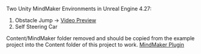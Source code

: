 Two Unity MindMaker Environments in Unreal Engine 4.27:

1. Obstacle Jump -> [Video Preview](https://www.youtube.com/watch?v=1zy63aFjuV8&ab_channel=StefanosPas)
2. Self Steering Car

Content/MindMaker folder removed and should be copied from the example project into the Content folder of this project to work.
[MindMaker Plugin](https://www.unrealengine.com/marketplace/en-US/product/neurostudio-self-learning-ai)

